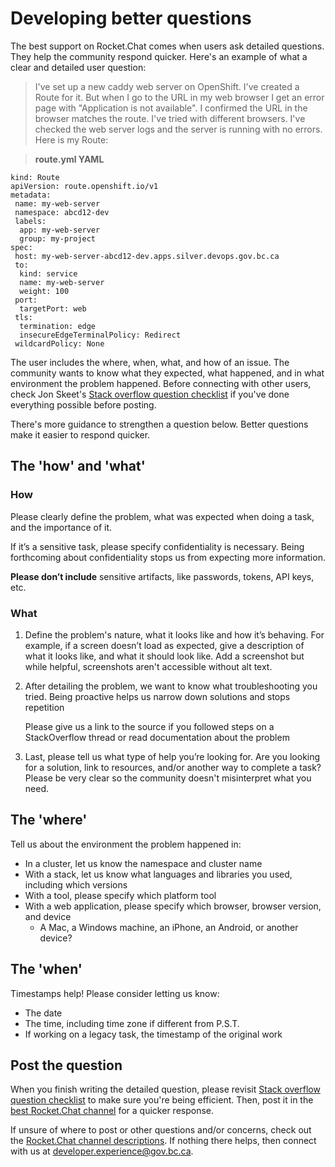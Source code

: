 # Developing better questions

The best support on Rocket.Chat comes when users ask detailed questions. They help the community respond quicker. Here's an example of what a clear and detailed user question:

> I've set up a new caddy web server on OpenShift. I've created a Route for it. But when I go to the URL in my web browser I get an error page with "Application is not available". I confirmed the URL in the browser matches the route. I've tried with different browsers. I've checked the web server logs and the server is running with no errors. Here is my Route:


> **route.yml YAML**

    kind: Route
    apiVersion: route.openshift.io/v1
    metadata:
     name: my-web-server
     namespace: abcd12-dev
     labels:
      app: my-web-server
      group: my-project
    spec:
     host: my-web-server-abcd12-dev.apps.silver.devops.gov.bc.ca
     to:
      kind: service
      name: my-web-server
      weight: 100
     port:
      targetPort: web
     tls:
      termination: edge
      insecureEdgeTerminalPolicy: Redirect
     wildcardPolicy: None

The user includes the where, when, what, and how of an issue. The community wants to know what they expected, what happened, and in what environment the problem happened. Before connecting with other users, check Jon Skeet's [Stack overflow question checklist](https://codeblog.jonskeet.uk/2012/11/24/stack-overflow-question-checklist/) if you've done everything possible before posting.

There's more guidance to strengthen a question below. Better questions make it easier to respond quicker.

## The 'how' and 'what'

### How

Please clearly define the problem, what was expected when doing a task, and the importance of it.

If it’s a sensitive task, please specify confidentiality is necessary. Being forthcoming about confidentiality stops us from expecting more information.  

**Please don’t include** sensitive artifacts, like passwords, tokens, API keys, etc.

### What

1. Define the problem's nature, what it looks like and how it’s behaving. For example, if a screen doesn’t load as expected, give a description of what it looks like, and what it should look like. Add a screenshot but while helpful, screenshots aren't accessible without alt text.  

2. After detailing the problem, we want to know what troubleshooting you tried. Being proactive helps us narrow down solutions and stops repetition

    Please give us a link to the source if you followed steps on a StackOverflow thread or read documentation about the problem

3. Last, please tell us what type of help you’re looking for. Are you looking for a solution, link to resources, and/or another way to complete a task? Please be very clear so the community doesn't misinterpret what you need.
   
## The 'where'

Tell us about the environment the problem happened in: 
-	In a cluster, let us know the namespace and cluster name
- With a stack, let us know what languages and libraries you used, including which versions
- With a tool, please specify which platform tool
- With a web application, please specify which browser, browser version, and device
     - A Mac, a Windows machine, an iPhone, an Android, or another device?

## The 'when'

 Timestamps help! Please consider letting us know: 
- The date
- The time, including time zone if different from P.S.T. 
- If working on a legacy task, the timestamp of the original work


## Post the question

When you finish writing the detailed question, please revisit [Stack overflow question checklist](https://codeblog.jonskeet.uk/2012/11/24/stack-overflow-question-checklist/) to make sure you're being efficient. Then, post it in the [best Rocket.Chat channel](https://developer.gov.bc.ca/docs/default/component/bc-developer-guide/rocketchat/rocketchat-channel-descriptions/) for a quicker response.

If unsure of where to post or other questions and/or concerns, check out the [Rocket.Chat channel descriptions](https://developer.gov.bc.ca/docs/default/component/bc-developer-guide/rocketchat/rocketchat-channel-descriptions/). If nothing there helps, then  connect with us at developer.experience@gov.bc.ca.
